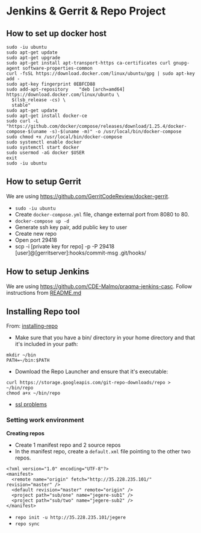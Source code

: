 # Jenkins & Gerrit & Repo Project

## How to set up docker host

```
sudo -iu ubuntu
sudo apt-get update
sudo apt-get upgrade
sudo apt-get install apt-transport-https ca-certificates curl gnupg-agent software-properties-common
curl -fsSL https://download.docker.com/linux/ubuntu/gpg | sudo apt-key add -
sudo apt-key fingerprint 0EBFCD88
sudo add-apt-repository    "deb [arch=amd64] https://download.docker.com/linux/ubuntu \
  $(lsb_release -cs) \
  stable"
sudo apt-get update
sudo apt-get install docker-ce
sudo curl -L "https://github.com/docker/compose/releases/download/1.25.4/docker-compose-$(uname -s)-$(uname -m)" -o /usr/local/bin/docker-compose
sudo chmod +x /usr/local/bin/docker-compose
sudo systemctl enable docker
sudo systemctl start docker
sudo usermod -aG docker $USER
exit
sudo -iu ubuntu
```

## How to setup Gerrit

We are using https://github.com/GerritCodeReview/docker-gerrit.

- `sudo -iu ubuntu`
- Create `docker-compose.yml` file, change external port from 8080 to 80.
- `docker-compose up -d`
- Generate ssh key pair, add public key to user
- Create new repo
- Open port 29418
- scp -i [private key for repo] -p -P 29418 [user]@[gerritserver]:hooks/commit-msg .git/hooks/


## How to setup Jenkins

We are using https://github.com/CDE-Malmo/praqma-jenkins-casc.
Follow instructions from [README.md](https://github.com/CDE-Malmo/praqma-jenkins-casc/blob/master/README.md)

## Installing Repo tool

From: [installing-repo](https://source.android.com/setup/build/downloading#installing-repo)
- Make sure that you have a bin/ directory in your home directory and that it's included in your path:
```
mkdir ~/bin
PATH=~/bin:$PATH
```
- Download the Repo Launcher and ensure that it's executable:
```
curl https://storage.googleapis.com/git-repo-downloads/repo > ~/bin/repo
chmod a+x ~/bin/repo
```
- [ssl problems](https://stackoverflow.com/questions/26646741/cannot-get-https-gerrit-googlesource-com-git-repo-clone-bundle)

### Setting work environment

**Creating repos**

- Create 1 manifest repo and 2 source repos
- In the manifest repo, create a `default.xml` file pointing to the other two repos.

```
<?xml version="1.0" encoding="UTF-8"?>
<manifest>
  <remote name="origin" fetch="http://35.228.235.101/" revision="master" />
  <default revision="master" remote="origin" />
  <project path="sub/one" name="jegere-sub1" />
  <project path="sub/two" name="jegere-sub2" />
</manifest>
```

- `repo init -u http://35.228.235.101/jegere`
- `repo sync`


